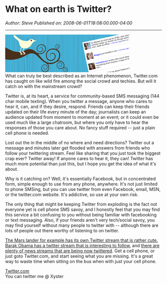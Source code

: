 # What on earth is Twitter?

*Author: Steve*
*Published on: 2008-06-01T18:08:00.000-04:00*

---

[![](tour_1.gif)](http://bp3.blogger.com/_kfv2ADnjgQg/SEMlWZm9-lI/AAAAAAAABJo/Nx4NDe1g9WQ/s1600-h/tour_1.gif)  
What can truly be best described as an Internet phenomenon, Twitter.com has caught on like wild fire among the social crowd and techies. But will it catch on with the mainstream crowd?  
  
Twitter is, at its heart, a service for community-based SMS messaging (144 char mobile texting). When you twitter a message, anyone who cares to hear it, can, and if they desire, respond. Friends can keep their friends updated on their life every minute of the day; journalists can keep an audience updated from moment to moment at an event; or it could even be used much like a large chatroom, but where you only have to hear the responses of those you care about. No fancy stuff required -- just a plain cell phone is needed.  
  
Lost out the in the middle of no where and need directions? Twitter out a message and minutes later get flooded with answers from friends who follow your twittering stream. Feel like sharing that you just took the biggest crap ever? Twitter away! If anyone cares to hear it, they can! Twitter has much more potential than just this, but I hope you get the idea of what it's about.  
  
Why is it catching on? Well, it's essentially Facebook, but in concentrated form, simple enough to use from any phone, anywhere. It's not just limited to phone SMSing, but you can use twitter from even Facebook, email, MSN, or the twitter.com website. It's addictive, so use at your own risk.  
  
The only thing that might be keeping Twitter from exploding is the fact not everyone yet is cell phone SMS savoy, and I honestly feel that you may find this service a bit confusing to you without being familiar with facebooking or text messaging. Also, if your friends aren't very tech/social savoy, you may find yourself without many people to twitter with -- although there are lots of people out there worthy of listening to on twitter.  
  
[The Mars lander for example has its own Twitter stream that is rather cute. Barak Obama has a twitter stream that is interesting to follow](http://twitter.com/BarackObama), and [there are plenty of news streams that are being now twittered](http://www.twitterholic.com/). Get a cell phone, or just goto Twitter.com, and start seeing what you are missing. It's a great way to waste time when sitting on the bus when with just your cell phone.  
  
[Twitter.com](http://twitter.com/)  
You can twitter me @ Xyster
